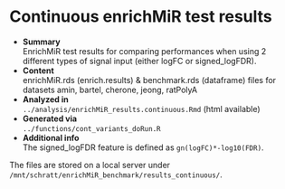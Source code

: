 # Continuous enrichMiR test results  
- **Summary**  
EnrichMiR test results for comparing performances when using 2 different types of signal input (either logFC or signed_logFDR).  
- **Content**  
enrichMiR.rds (enrich.results) & benchmark.rds (dataframe) files for datasets amin, bartel, cherone, jeong, ratPolyA  
- **Analyzed in**  
`../analysis/enrichMiR_results.continuous.Rmd` (html available)  
- **Generated via**  
`../functions/cont_variants_doRun.R`  
- **Additional info**  
The signed_logFDR feature is defined as `gn(logFC)*-log10(FDR)`.  

The files are stored on a local server under `/mnt/schratt/enrichMiR_benchmark/results_continuous/`.
